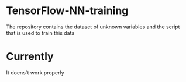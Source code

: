 # TensorFlow-NN-training
The repository contains the dataset of unknown variables and the script that is used to train this data

# Currently
It doens`t work properly
